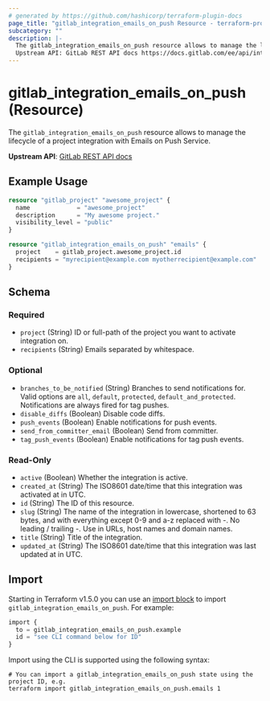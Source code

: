 ```yaml
---
# generated by https://github.com/hashicorp/terraform-plugin-docs
page_title: "gitlab_integration_emails_on_push Resource - terraform-provider-gitlab"
subcategory: ""
description: |-
  The gitlab_integration_emails_on_push resource allows to manage the lifecycle of a project integration with Emails on Push Service.
  Upstream API: GitLab REST API docs https://docs.gitlab.com/ee/api/integrations.html#emails-on-push
---
```


# gitlab_integration_emails_on_push (Resource)

The `gitlab_integration_emails_on_push` resource allows to manage the lifecycle of a project integration with Emails on Push Service.

**Upstream API**: [GitLab REST API docs](https://docs.gitlab.com/ee/api/integrations.html#emails-on-push)

## Example Usage

```terraform
resource "gitlab_project" "awesome_project" {
  name             = "awesome_project"
  description      = "My awesome project."
  visibility_level = "public"
}

resource "gitlab_integration_emails_on_push" "emails" {
  project    = gitlab_project.awesome_project.id
  recipients = "myrecipient@example.com myotherrecipient@example.com"
}
```

<!-- schema generated by tfplugindocs -->
## Schema

### Required

- `project` (String) ID or full-path of the project you want to activate integration on.
- `recipients` (String) Emails separated by whitespace.

### Optional

- `branches_to_be_notified` (String) Branches to send notifications for. Valid options are `all`, `default`, `protected`, `default_and_protected`. Notifications are always fired for tag pushes.
- `disable_diffs` (Boolean) Disable code diffs.
- `push_events` (Boolean) Enable notifications for push events.
- `send_from_committer_email` (Boolean) Send from committer.
- `tag_push_events` (Boolean) Enable notifications for tag push events.

### Read-Only

- `active` (Boolean) Whether the integration is active.
- `created_at` (String) The ISO8601 date/time that this integration was activated at in UTC.
- `id` (String) The ID of this resource.
- `slug` (String) The name of the integration in lowercase, shortened to 63 bytes, and with everything except 0-9 and a-z replaced with -. No leading / trailing -. Use in URLs, host names and domain names.
- `title` (String) Title of the integration.
- `updated_at` (String) The ISO8601 date/time that this integration was last updated at in UTC.

## Import

Starting in Terraform v1.5.0 you can use an [import block](https://developer.hashicorp.com/terraform/language/import) to import `gitlab_integration_emails_on_push`. For example:
```terraform
import {
  to = gitlab_integration_emails_on_push.example
  id = "see CLI command below for ID"
}
```

Import using the CLI is supported using the following syntax:

```shell
# You can import a gitlab_integration_emails_on_push state using the project ID, e.g.
terraform import gitlab_integration_emails_on_push.emails 1
```

